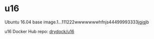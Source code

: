 # u16
Ubuntu 16.04 base image.1...111222wwwwwwwhfnjs44499993333jgjgjb

u16 Docker Hub repo: [drydock/u16](https://hub.docker.com/r/drydock/u16/)
  
